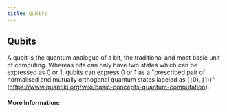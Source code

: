 ```yaml
---
title: Qubits
---
```

## Qubits

A qubit is the quantum analogue of a bit, the traditional and most basic unit of computing. Whereas bits can only have two states which can be expressed as 0 or 1, qubits can express 0 or 1 as a "prescribed pair of normalised and mutually orthogonal quantum states labeled as {∣0⟩, ∣1⟩}" (https://www.quantiki.org/wiki/basic-concepts-quantum-computation). 

<!-- The article goes here, in GitHub-flavored Markdown. Feel free to add YouTube videos, images, and CodePen/JSBin embeds  -->

#### More Information:
<!-- Please add any articles you think might be helpful to read before writing the article -->



